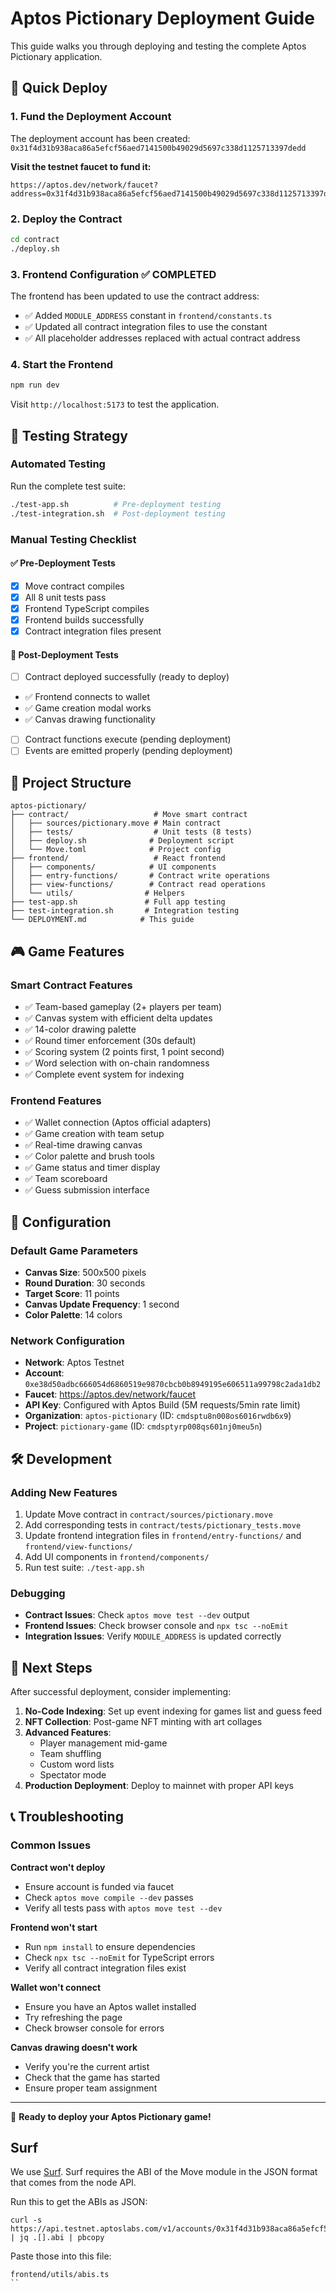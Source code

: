 # Aptos Pictionary Deployment Guide

This guide walks you through deploying and testing the complete Aptos Pictionary application.

## 🚀 Quick Deploy

### 1. Fund the Deployment Account
The deployment account has been created: `0x31f4d31b938aca86a5efcf56aed7141500b49029d5697c338d1125713397dedd`

**Visit the testnet faucet to fund it:**
```
https://aptos.dev/network/faucet?address=0x31f4d31b938aca86a5efcf56aed7141500b49029d5697c338d1125713397dedd
```

### 2. Deploy the Contract
```bash
cd contract
./deploy.sh
```

### 3. Frontend Configuration ✅ COMPLETED
The frontend has been updated to use the contract address:
- ✅ Added `MODULE_ADDRESS` constant in `frontend/constants.ts`
- ✅ Updated all contract integration files to use the constant
- ✅ All placeholder addresses replaced with actual contract address

### 4. Start the Frontend
```bash
npm run dev
```

Visit `http://localhost:5173` to test the application.

## 🧪 Testing Strategy

### Automated Testing
Run the complete test suite:
```bash
./test-app.sh          # Pre-deployment testing
./test-integration.sh  # Post-deployment testing
```

### Manual Testing Checklist

#### ✅ Pre-Deployment Tests
- [x] Move contract compiles
- [x] All 8 unit tests pass
- [x] Frontend TypeScript compiles
- [x] Frontend builds successfully
- [x] Contract integration files present

#### 🔄 Post-Deployment Tests
- [ ] Contract deployed successfully (ready to deploy)
- ✅ Frontend connects to wallet
- ✅ Game creation modal works  
- ✅ Canvas drawing functionality
- [ ] Contract functions execute (pending deployment)
- [ ] Events are emitted properly (pending deployment)

## 📁 Project Structure

```
aptos-pictionary/
├── contract/                   # Move smart contract
│   ├── sources/pictionary.move # Main contract
│   ├── tests/                  # Unit tests (8 tests)
│   ├── deploy.sh              # Deployment script
│   └── Move.toml              # Project config
├── frontend/                   # React frontend
│   ├── components/            # UI components
│   ├── entry-functions/       # Contract write operations
│   ├── view-functions/        # Contract read operations
│   └── utils/                # Helpers
├── test-app.sh               # Full app testing
├── test-integration.sh       # Integration testing
└── DEPLOYMENT.md            # This guide
```

## 🎮 Game Features

### Smart Contract Features
- ✅ Team-based gameplay (2+ players per team)
- ✅ Canvas system with efficient delta updates
- ✅ 14-color drawing palette
- ✅ Round timer enforcement (30s default)
- ✅ Scoring system (2 points first, 1 point second)
- ✅ Word selection with on-chain randomness
- ✅ Complete event system for indexing

### Frontend Features
- ✅ Wallet connection (Aptos official adapters)
- ✅ Game creation with team setup
- ✅ Real-time drawing canvas
- ✅ Color palette and brush tools
- ✅ Game status and timer display
- ✅ Team scoreboard
- ✅ Guess submission interface

## 🔧 Configuration

### Default Game Parameters
- **Canvas Size**: 500x500 pixels
- **Round Duration**: 30 seconds
- **Target Score**: 11 points
- **Canvas Update Frequency**: 1 second
- **Color Palette**: 14 colors

### Network Configuration
- **Network**: Aptos Testnet
- **Account**: `0xe38d50adbc666054d6860519e9870cbcb0b8949195e606511a99798c2ada1db2`
- **Faucet**: https://aptos.dev/network/faucet
- **API Key**: Configured with Aptos Build (5M requests/5min rate limit)
- **Organization**: `aptos-pictionary` (ID: `cmdsptu8n008os6016rwdb6x9`)
- **Project**: `pictionary-game` (ID: `cmdsptyrp008qs601nj0meu5n`)

## 🛠️ Development

### Adding New Features
1. Update Move contract in `contract/sources/pictionary.move`
2. Add corresponding tests in `contract/tests/pictionary_tests.move`
3. Update frontend integration files in `frontend/entry-functions/` and `frontend/view-functions/`
4. Add UI components in `frontend/components/`
5. Run test suite: `./test-app.sh`

### Debugging
- **Contract Issues**: Check `aptos move test --dev` output
- **Frontend Issues**: Check browser console and `npx tsc --noEmit`
- **Integration Issues**: Verify `MODULE_ADDRESS` is updated correctly

## 🎯 Next Steps

After successful deployment, consider implementing:

1. **No-Code Indexing**: Set up event indexing for games list and guess feed
2. **NFT Collection**: Post-game NFT minting with art collages
3. **Advanced Features**: 
   - Player management mid-game
   - Team shuffling
   - Custom word lists
   - Spectator mode
4. **Production Deployment**: Deploy to mainnet with proper API keys

## 📞 Troubleshooting

### Common Issues

**Contract won't deploy**
- Ensure account is funded via faucet
- Check `aptos move compile --dev` passes
- Verify all tests pass with `aptos move test --dev`

**Frontend won't start**
- Run `npm install` to ensure dependencies
- Check `npx tsc --noEmit` for TypeScript errors
- Verify all contract integration files exist

**Wallet won't connect**
- Ensure you have an Aptos wallet installed
- Try refreshing the page
- Check browser console for errors

**Canvas drawing doesn't work**
- Verify you're the current artist
- Check that the game has started
- Ensure proper team assignment

---

🎉 **Ready to deploy your Aptos Pictionary game!**

## Surf
We use [Surf](https://github.com/ThalaLabs/surf). Surf requires the ABI of the Move module in the JSON format that comes from the node API.

Run this to get the ABIs as JSON:
```
curl -s https://api.testnet.aptoslabs.com/v1/accounts/0x31f4d31b938aca86a5efcf56aed7141500b49029d5697c338d1125713397dedd/modules | jq .[].abi | pbcopy
```

Paste those into this file:
```
frontend/utils/abis.ts
``